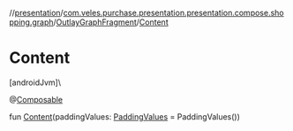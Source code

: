 //[presentation](../../../index.md)/[com.veles.purchase.presentation.presentation.compose.shopping.graph](../index.md)/[OutlayGraphFragment](index.md)/[Content](-content.md)

# Content

[androidJvm]\

@[Composable](https://developer.android.com/reference/kotlin/androidx/compose/runtime/Composable.html)

fun [Content](-content.md)(paddingValues: [PaddingValues](https://developer.android.com/reference/kotlin/androidx/compose/foundation/layout/PaddingValues.html) = PaddingValues())
